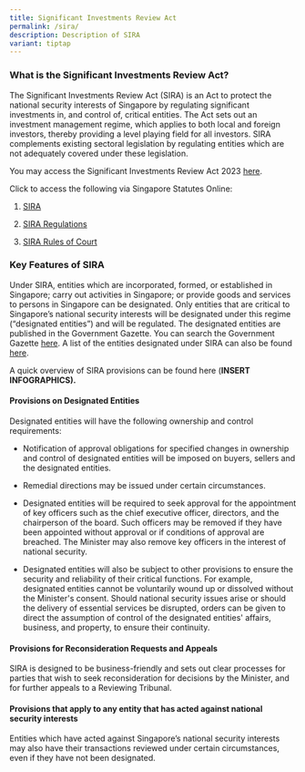 ```yaml
---
title: Significant Investments Review Act
permalink: /sira/
description: Description of SIRA
variant: tiptap
---
```

<h3><strong>What is the Significant Investments Review Act?</strong></h3><p>The Significant Investments Review Act (SIRA) is an Act to protect the national security interests of Singapore by regulating significant investments in, and control of, critical entities. The Act sets out an investment management regime, which applies to both local and foreign investors, thereby providing a level playing field for all investors. SIRA complements existing sectoral legislation by regulating entities which are not adequately covered under these legislation.</p><p>You may access the Significant Investments Review Act 2023 <a href="https://www.parliament.gov.sg/docs/default-source/default-document-library/significant-investments-review-bill-38-2023.pdf" rel="noopener noreferrer nofollow" target="_blank">here</a>.</p><p>Click to access the following via Singapore Statutes Online:</p><ol data-tight="true" class="tight"><li><p><a href="https://sso.agc.gov.sg/Act/POFMA2019?TransactionDate=20191001235959" rel="noopener noreferrer nofollow" target="_blank">SIRA</a></p></li><li><p><a href="https://sso.agc.gov.sg//Act/POFMA2019" rel="noopener noreferrer nofollow" target="_blank">SIRA Regulations</a></p></li><li><p><a href="https://sso.agc.gov.sg/SL/SCJA1969-S665-2019?DocDate=20220318" rel="noopener noreferrer nofollow" target="_blank">SIRA Rules of Court</a></p></li></ol><h3><strong>Key Features of SIRA</strong></h3><p>Under SIRA, entities which are incorporated, formed, or established in Singapore; carry out activities in Singapore; or provide goods and services to persons in Singapore can be designated. Only entities that are critical to Singapore’s national security interests will be designated under this regime (“designated entities”) and will be regulated. The designated entities are published in the Government Gazette. You can search the Government Gazette <a href="https://www.egazette.com.sg/" rel="noopener noreferrer nofollow" target="_blank">here</a>. A list of the entities designated under SIRA can also be found <a href="https://osir.gov.sg/designated/" rel="noopener noreferrer nofollow" target="_blank">here</a>.</p><p>A quick overview of SIRA provisions can be found here (<strong>INSERT INFOGRAPHICS).</strong></p><h4><strong>Provisions on Designated Entities</strong></h4><p>Designated entities will have the following ownership and control requirements:</p><ul data-tight="true" class="tight"><li><p>Notification of approval obligations for specified changes in ownership and control of designated entities will be imposed on buyers, sellers and the designated entities.</p><p></p></li><li><p>Remedial directions may be issued under certain circumstances.</p><p></p></li><li><p>Designated entities will be required to seek approval for the appointment of key officers such as the chief executive officer, directors, and the chairperson of the board. Such officers may be removed if they have been appointed without approval or if conditions of approval are breached. The Minister may also remove key officers in the interest of national security.</p><p></p></li><li><p>Designated entities will also be subject to other provisions to ensure the security and reliability of their critical functions. For example, designated entities cannot be voluntarily wound up or dissolved without the Minister's consent. Should national security issues arise or should the delivery of essential services be disrupted, orders can be given to direct the assumption of control of the designated entities' affairs, business, and property, to ensure their continuity.</p></li></ul><h4><strong>Provisions for Reconsideration Requests and Appeals</strong></h4><p>SIRA is designed to be business-friendly and sets out clear processes for parties that wish to seek reconsideration for decisions by the Minister, and for further appeals to a Reviewing Tribunal.</p><h4><strong>Provisions that apply to any entity that has acted against national security interests</strong></h4><p>Entities which have acted against Singapore’s national security interests may also have their transactions reviewed under certain circumstances, even if they have not been designated.</p><p></p>